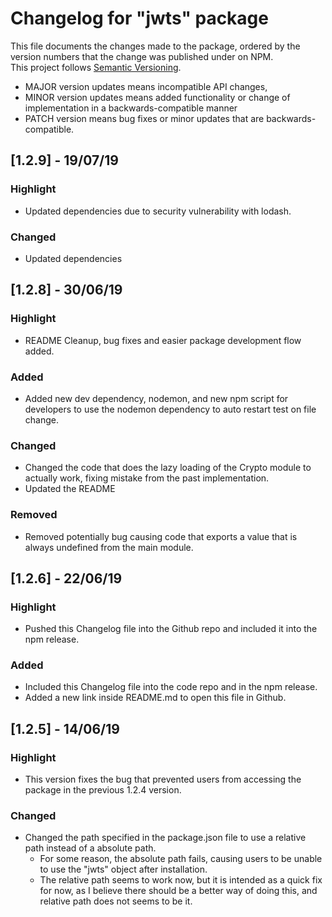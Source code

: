 # Changelog for "jwts" package
This file documents the changes made to the package, ordered by the version numbers that the change was published under on NPM.  
This project follows [Semantic Versioning](https://semver.org/).  
- MAJOR version updates means incompatible API changes,
- MINOR version updates means added functionality or change of implementation in a backwards-compatible manner
- PATCH version means bug fixes or minor updates that are backwards-compatible.


## [1.2.9] - 19/07/19
### Highlight
- Updated dependencies due to security vulnerability with lodash.
### Changed
- Updated dependencies


## [1.2.8] - 30/06/19
### Highlight
- README Cleanup, bug fixes and easier package development flow added.
### Added
- Added new dev dependency, nodemon, and new npm script for developers to use the nodemon dependency to auto restart test on file change.
### Changed
- Changed the code that does the lazy loading of the Crypto module to actually work, fixing mistake from the past implementation.
- Updated the README
### Removed
- Removed potentially bug causing code that exports a value that is always undefined from the main module.


## [1.2.6] - 22/06/19
### Highlight
- Pushed this Changelog file into the Github repo and included it into the npm release.
### Added
- Included this Changelog file into the code repo and in the npm release.
- Added a new link inside README.md to open this file in Github.


## [1.2.5] - 14/06/19
### Highlight
- This version fixes the bug that prevented users from accessing the package in the previous 1.2.4 version.
### Changed
- Changed the path specified in the package.json file to use a relative path instead of a absolute path.
    - For some reason, the absolute path fails, causing users to be unable to use the "jwts" object after installation.
    - The relative path seems to work now, but it is intended as a quick fix for now, as I believe there should be a better way of doing this, and relative path does not seems to be it.